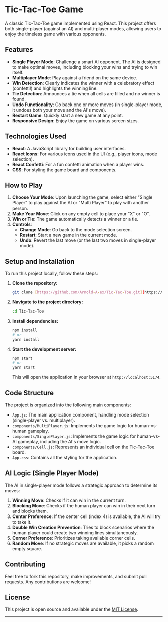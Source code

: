 # Tic-Tac-Toe Game

A classic Tic-Tac-Toe game implemented using React. This project offers both single-player (against an AI) and multi-player modes, allowing users to enjoy the timeless game with various opponents.

## Features

* **Single Player Mode**: Challenge a smart AI opponent. The AI is designed to make optimal moves, including blocking your wins and trying to win itself.
* **Multiplayer Mode**: Play against a friend on the same device.
* **Win Detection**: Clearly indicates the winner with a celebratory effect (confetti!) and highlights the winning line.
* **Tie Detection**: Announces a tie when all cells are filled and no winner is found.
* **Undo Functionality**: Go back one or more moves (in single-player mode, it undoes both your move and the AI's move).
* **Restart Game**: Quickly start a new game at any point.
* **Responsive Design**: Enjoy the game on various screen sizes.

## Technologies Used

* **React**: A JavaScript library for building user interfaces.
* **React Icons**: For various icons used in the UI (e.g., player icons, mode selection).
* **React Confetti**: For a fun confetti animation when a player wins.
* **CSS**: For styling the game board and components.

## How to Play

1.  **Choose Your Mode**: Upon launching the game, select either "Single Player" to play against the AI or "Multi Player" to play with another person.
2.  **Make Your Move**: Click on any empty cell to place your "X" or "O".
3.  **Win or Tie**: The game automatically detects a winner or a tie.
4.  **Controls**:
    * **Change Mode**: Go back to the mode selection screen.
    * **Restart**: Start a new game in the current mode.
    * **Undo**: Revert the last move (or the last two moves in single-player mode).

## Setup and Installation

To run this project locally, follow these steps:

1.  **Clone the repository:**
    ```bash
    git clone [https://github.com/Arnold-A-ex/Tic-Tac-Toe.git](https://github.com/Arnold-A-ex/Tic-Tac-Toe.git)
    ```
2.  **Navigate to the project directory:**
    ```bash
    cd Tic-Tac-Toe
    ```
3.  **Install dependencies:**
    ```bash
    npm install
    # or
    yarn install
    ```
4.  **Start the development server:**
    ```bash
    npm start
    # or
    yarn start
    ```

    This will open the application in your browser at `http://localhost:5174`.

## Code Structure

The project is organized into the following main components:

* `App.js`: The main application component, handling mode selection (single-player vs. multiplayer).
* `components/MultiPlayer.js`: Implements the game logic for human-vs-human gameplay.
* `components/SinglePlayer.js`: Implements the game logic for human-vs-AI gameplay, including the AI's move logic.
* `components/Cell.js`: Represents an individual cell on the Tic-Tac-Toe board.
* `App.css`: Contains all the styling for the application.

## AI Logic (Single Player Mode)

The AI in single-player mode follows a strategic approach to determine its moves:

1.  **Winning Move**: Checks if it can win in the current turn.
2.  **Blocking Move**: Checks if the human player can win in their next turn and blocks them.
3.  **Center Preference**: If the center cell (index 4) is available, the AI will try to take it.
4.  **Double Win Creation Prevention**: Tries to block scenarios where the human player could create two winning lines simultaneously.
5.  **Corner Preference**: Prioritizes taking available corner cells.
6.  **Random Move**: If no strategic moves are available, it picks a random empty square.

## Contributing

Feel free to fork this repository, make improvements, and submit pull requests. Any contributions are welcome!

## License

This project is open source and available under the [MIT License](LICENSE).

---